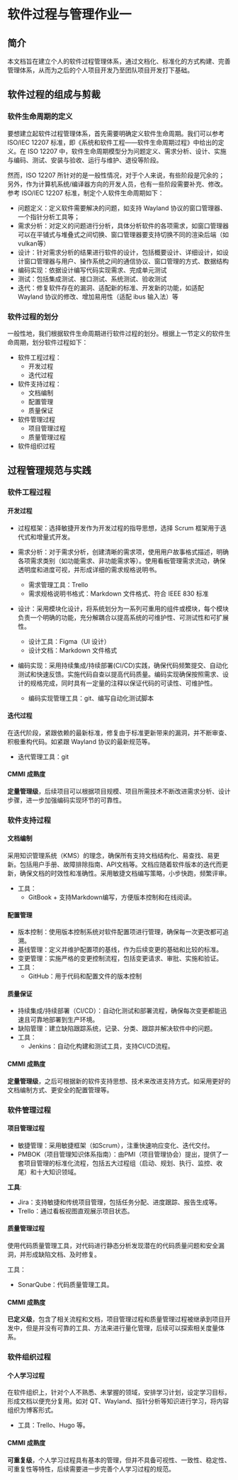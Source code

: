 # 软件过程与管理作业一

## 简介

本文档旨在建立个人的软件过程管理体系，通过文档化、标准化的方式构建、完善管理体系，从而为之后的个人项目开发乃至团队项目开发打下基础。

## 软件过程的组成与剪裁

### 软件生命周期的定义

要想建立起软件过程管理体系，首先需要明确定义软件生命周期。我们可以参考 ISO/IEC 12207 标准，即《系统和软件工程——软件生命周期过程》中给出的定义。在 ISO 12207 中，软件生命周期模型分为问题定义、需求分析、设计、实施与编码、测试、安装与验收、运行与维护、退役等阶段。

然而，ISO 12207 所针对的是一般性情况，对于个人来说，有些阶段是冗余的；另外，作为计算机系统/编译器方向的开发人员，也有一些阶段需要补充、修改。参考 ISO/IEC 12207 标准，制定个人软件生命周期如下：

- 问题定义：定义软件需要解决的问题，如支持 Wayland 协议的窗口管理器、一个指针分析工具等；
- 需求分析：对定义的问题进行分析，具体分析软件的各项需求，如窗口管理器可以在平铺式与堆叠式之间切换、窗口管理器要支持切换不同的渲染后端（如 vulkan等）
- 设计：针对需求分析的结果进行软件的设计，包括概要设计、详细设计，如设计窗口管理器与用户、操作系统之间的通信协议、窗口管理的方式、数据结构
- 编码实现：依据设计编写代码实现需求、完成单元测试
- 测试：包括集成测试、接口测试、系统测试、验收测试
- 迭代：修复软件存在的漏洞、适配新的标准、开发新的功能，如适配 Wayland 协议的修改、增加易用性（适配 ibus 输入法）等

### 软件过程的划分

一般性地，我们根据软件生命周期进行软件过程的划分。根据上一节定义的软件生命周期，划分软件过程如下：

- 软件工程过程：
  - 开发过程
  - 迭代过程
- 软件支持过程：
  - 文档编制
  - 配置管理
  - 质量保证
- 软件管理过程
  - 项目管理过程
  - 质量管理过程
- 软件组织过程

## 过程管理规范与实践

### 软件工程过程

#### 开发过程

- 过程框架：选择敏捷开发作为开发过程的指导思想，选择 Scrum 框架用于迭代式和增量式开发。

- 需求分析：对于需求分析，创建清晰的需求项，使用用户故事格式描述，明确各项需求类别（如功能需求、非功能需求等）。使用看板管理需求流动，确保透明度和进度可视，并形成详细的需求规格说明书。
  - 需求管理工具：Trello
  - 需求规格说明书格式：Markdown 文件格式、符合 IEEE 830 标准
- 设计：采用模块化设计，将系统划分为一系列可重用的组件或模块，每个模块负责一个明确的功能，充分解耦合以提高系统的可维护性、可测试性和可扩展性。
  - 设计工具：Figma（UI 设计）
  - 设计文档：Markdown 文件格式
- 编码实现：采用持续集成/持续部署(CI/CD)实践，确保代码频繁提交、自动化测试和快速反馈。实施代码自查以提高代码质量。编码实现确保按照需求、设计的规格完成，同时具有一定量的注释以保证代码的可读性、可维护性。
  - 编码实现管理工具：git、编写自动化测试脚本

#### 迭代过程

在迭代阶段，紧跟依赖的最新标准，修复由于标准更新带来的漏洞，并不断审查、积极重构代码。如紧跟 Wayland 协议的最新规范等。

- 迭代管理工具：git

#### CMMI 成熟度

**定量管理级**，后续项目可以根据项目规模、项目所需技术不断改进需求分析、设计步骤，进一步加强编码实现环节的可靠性。

### 软件支持过程

#### 文档编制

采用知识管理系统（KMS）的理念，确保所有支持文档结构化、易查找、易更新。包括用户手册、故障排除指南、API文档等。文档应随着软件版本的迭代而更新，确保文档的时效性和准确性。采用敏捷文档编写策略，小步快跑，频繁评审。

- 工具：
  - GitBook + 支持Markdown编写，方便版本控制和在线阅读。

#### 配置管理

- 版本控制：使用版本控制系统对软件配置项进行管理，确保每一次更改都可追溯。
- 基线管理：定义并维护配置项的基线，作为后续变更的基础和比较的标准。
- 变更管理：实施严格的变更控制流程，包括变更请求、审批、实施和验证。
- 工具：
  - GitHub：用于代码和配置文件的版本控制

#### 质量保证

- 持续集成/持续部署（CI/CD）：自动化测试和部署流程，确保每次变更都能迅速且可靠地部署到生产环境。
- 缺陷管理：建立缺陷跟踪系统，记录、分类、跟踪并解决软件中的问题。
- 工具：
  - Jenkins：自动化构建和测试工具，支持CI/CD流程。

#### CMMI 成熟度

**定量管理级**，之后可根据新的软件支持思想、技术来改进支持方式。如采用更好的文档编制方式、更安全的配置管理等。

### 软件管理过程

#### 项目管理过程

- 敏捷管理：采用敏捷框架（如Scrum），注重快速响应变化、迭代交付。
- PMBOK（项目管理知识体系指南）：由PMI（项目管理协会）提出，提供了一套项目管理的标准化流程，包括五大过程组（启动、规划、执行、监控、收尾）和十大知识领域。

**工具**:

- Jira：支持敏捷和传统项目管理，包括任务分配、进度跟踪、报告生成等。
- Trello：通过看板视图直观展示项目状态。

#### 质量管理过程

使用代码质量管理工具，对代码进行静态分析发现潜在的代码质量问题和安全漏洞，并形成缺陷文档、及时修复。

工具：

- SonarQube：代码质量管理工具。

#### CMMI 成熟度

**已定义级**，包含了相关流程和文档，项目管理过程和质量管理过程被继承到项目开发中，但是并没有可靠的工具、方法来进行量化管理，后续可以探索相关度量体系。

### 软件组织过程

#### 个人学习过程

在软件组织上，针对个人不熟悉、未掌握的领域，安排学习计划，设定学习目标，形成文档以便充分复用。如对 QT、Wayland、指针分析等知识进行学习，将内容组织为博客形式。

- 工具：Trello、Hugo 等。

#### CMMI 成熟度

**可重复级**，个人学习过程具有基本的管理，但并不具备可视性、一致性、稳定性、可重复性等特性，后续需要进一步完善个人学习过程的规范。


